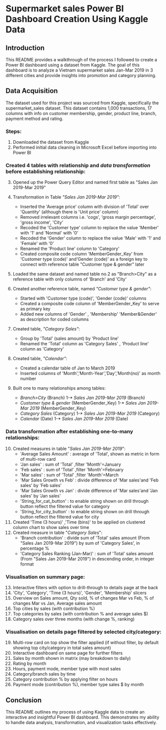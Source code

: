 # Supermarket sales Power BI Dashboard Creation Using Kaggle Data

## Introduction
This README provides a walkthrough of the process I followed to create a Power BI dashboard using a dataset from Kaggle. The goal of this dashboard is to analyze a Vietnam supermarket sales Jan-Mar 2019 in 3 different cities and provide insights into promotion and category planning. 

## Data Acquisition
The dataset used for this project was sourced from Kaggle, specifically the supermarket_sales dataset. This dataset contains 1,000 transactions, 17 columns with info on customer membership, gender, product line, branch, payment method and rating. 

### Steps:
1. Downloaded the dataset from Kaggle
2. Performed initial data cleaning in Microsoft Excel before importing into Power BI
### Created 4 tables with relationship and _data transformation_ before establishing relationship:
3. Opened up the Power Query Editor and named first table as "Sales Jan 2019-Mar 2019"
   
4. Transformation in Table _"Sales Jan 2019-Mar 2019"_:
    - Inserted the 'Average price' column with division of 'Total' over 'Quantity' (although there is 'Unit price' column)
    - Removed irrelevant columns i.e. 'cogs', 'gross margin percentage', 'gross income', 'City'
    - Recoded the 'Customer type' column to replace the value 'Member' with '1' and 'Normal' with '0'
    - Recoded the 'Gender' column to replace the value 'Male' with '1' and 'Female' with '0'
    - Renamed the 'Product line' column to 'Category'
    - Created composite code column 'MemberGender_Key' from 'Customer type (code)' and'Gender (code)' as a foreign key to connect with reference table "Customer type & gender" 
      later
      
5. Loaded the same dataset and named table no.2 as "Branch>City" as a reference table with only columns of 'Branch' and 'City'

6. Created another reference table, named _"Customer type & gender"_:
    - Started with 'Customer type (code)', 'Gender (code)' columns
    - Created a composite code column of 'MemberGender_Key' to serve as primary key
    - Added new columns of 'Gender' , 'Membership' 'Member&Gender' as description for coded columns

7. Created table, _"Category Sales"_:
    - Group by 'Total' (sales amount) by 'Product line'
    - Renamed the 'Total' column as 'Category Sales' , 'Product line' column as 'Category'

8. Created table, _"Calendar"_:
    - Created a calendar table of Jan to March 2019
    - Inserted columns of 'Month','Month-Year','Day','Month(no)' as month number
      
9. Built one to many relationships among tables:
    - _Branch>City_ (Branch) 1-* _Sales Jan 2019-Mar 2019_ (Branch)
    - _Customer type & gender_ (MemberGender_Key) 1-* _Sales Jan 2019-Mar 2019_ (MemberGender_Key)
    - _Category Sales_ (Category) 1-* _Sales Jan 2019-Mar 2019_ (Category)
    - _Calendar_ (Date) 1-* _Sales Jan 2019-Mar 2019_ (Date)
      
### Data transformation after establishing one-to-many relationships: 
10. Created measures in table "_Sales Jan 2019-Mar 2019_":
    - 'Average Sales Amount' : average of 'Total', shown as metric in form of multi-row card
    - 'Jan sales' : sum of 'Total' ,filter 'Month'=January
    - 'Feb sales' : sum of 'Total' ,filter 'Month'=February
    - 'Mar sales' : sum of 'Total' ,filter 'Month'=March
    - 'Mar Sales Growth vs Feb' : divide difference of 'Mar sales'and 'Feb sales' by 'Feb sales'
    - 'Mar Sales Growth vs Jan' : divide difference of 'Mar sales'and 'Jan sales' by 'Jan sales'
    - 'String_for_cat_button' : to enable string shown on drill through button reflect the filtered value for category
    - 'String_for_city_button' : to enable string shown on drill through button reflect the filtered value for city 
11. Created 'Time (3 hours)' ,'Time (bins)' to be applied on clustered column chart to show sales over time
12. Created measure in table "_Category Sales_":
    - 'Branch contribution' : divide sum of 'Total' sales amount (From "Sales Jan 2019-Mar 2019") by sum of 'Category Sales', in percentage %
    - 'Category Sales Ranking (Jan-Mar)' : sum of 'Total' sales amount (From "Sales Jan 2019-Mar 2019") in descending order, in integer format

### Visualisation on summary page: 
13. Interactive filters with option to drill-through to details page at the back
14. 'City', 'Category', 'Time (3 hours)', 'Gender', 'Membership' slicers
15. Overview on Sales amount, Qty sold, % of changes Mar vs Feb, % of changes Mar vs Jan, Average sales amount 
16. Top cities by sales (with contribution %)
17. Top categories by sales (with contribution % and average sales $) 
18. Category sales over three months (with change %, ranking)
 
### Visualisation on details page filtered by selected city/category: 
19. Multi-row card on top show the filter applied (if without filter, by default showing top city/category in total sales amount)
20. Interactive dashboard on same page for further filters 
21. Sales by month shown in matrix (may breakdown to daily)
22. Rating by month
23. Hours, payment mode, member type with most sales
24. Category/branch sales by time
25. Category contribution % by applying filter on hours
26. Payment mode (contribution %), member type sales $ by month

## Conclusion
This README outlines my process of using Kaggle data to create an interactive and insightful Power BI dashboard. This demonstrates my ability to handle data analysis, transformation, and visualization tasks effectively.
